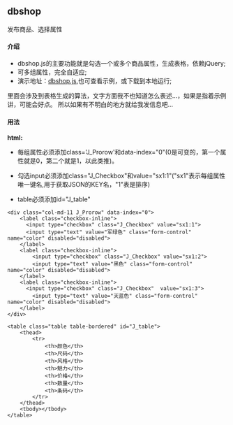 ## dbshop
发布商品、选择属性

#### 介绍

* dbshop.js的主要功能就是勾选一个或多个商品属性，生成表格，依赖jQuery;
* 可多组属性，完全自适应;
* 演示地址：[dbshop.js](http://runjs.cn/detail/kuvsjt0a),也可查看示例，或下载到本地运行;

里面会涉及到表格生成的算法，文字方面我不也知道怎么表述...，如果是指着示例讲，可能会好点。
所以如果有不明白的地方就给我发信息吧...

#### 用法

**html:**

* 每组属性必须添加class='J_Prorow'和data-index="0"(0是可变的，第一个属性就是0，第二个就是1，以此类推)。

* 勾选input必须添加class="J_Checkbox"和value="sx1:1"("sx1"表示每组属性唯一键名,用于获取JSON的KEY名，"1"表是排序)

* table必须添加id="J_table"
```
<div class="col-md-11 J_Prorow" data-index="0">
	<label class="checkbox-inline">
	  <input type="checkbox" class="J_Checkbox" value="sx1:1">
	  <input type="text" value="军绿色" class="form-control" name="color" disabled="disabled">
	</label>
	<label class="checkbox-inline">
		<input type="checkbox" class="J_Checkbox" value="sx1:2">
		<input type="text" value="黑色" class="form-control" name="color" disabled="disabled">
	</label>
	<label class="checkbox-inline">
	  <input type="checkbox" class="J_Checkbox"  value="sx1:3">
		<input type="text" value="天蓝色" class="form-control" name="color" disabled="disabled">
	</label>
</div>
```

```
<table class="table table-bordered" id="J_table">
	<thead>
		<tr>
			<th>颜色</th>
			<th>尺码</th>
			<th>风格</th>
			<th>魅力</th>
			<th>价格</th>
			<th>数量</th>
			<th>条码</th>
		</tr>
	</thead>
	<tbody></tbody>
</table>
```
